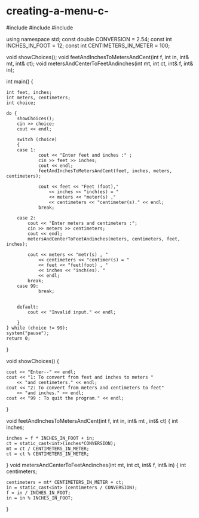# creating-a-menu-c-


#include <iostream>
#include<string>
#include<iomanip>

using namespace std;
const double CONVERSION = 2.54;
const int INCHES_IN_FOOT = 12;
const int CENTIMETERS_IN_METER = 100;

void showChoices();
void feetAndInchesToMetersAndCent(int f, int in, int& mt, int& ct);
void metersAndCenterToFeetAndinches(int mt, int ct, int& f, int& in);

int main() {

	int feet, inches;
	int meters, centimeters;
	int choice;

	do {
		showChoices();
		cin >> choice;
		cout << endl;

		switch (choice)
		{
		case 1:
				cout << "Enter feet and inches :" ;
				cin >> feet >> inches;
				cout << endl;
				feetAndInchesToMetersAndCent(feet, inches, meters, centimeters);

				cout << feet << "Feet (foot),"
					<< inches << "inch(es) = "
					<< meters << "meter(s) ,"
					<< centimeters << "centimeter(s)." << endl;
				break;

		case 2:
			cout << "Enter meters and centimeters :";
			cin >> meters >> centimeters;
			cout << endl;
			metersAndCenterToFeetAndinches(meters, centimeters, feet, inches);

			cout << meters << "metr(s) , "
				<< centimeters << "centimer(s) = "
				<< feet << "feet(foot) , "
				<< inches << "inch(es). "
				<< endl;
			break;
		case 99:
				break;
				
		
		default:
			cout << "Invalid input." << endl;
			
		}
	} while (choice != 99);
	system("pause");
	return 0;
}

void showChoices() {

	cout << "Enter--" << endl;
	cout << "1: To convert from feet and inches to meters "
		<< "and centimeters." << endl;
	cout << "2: To convert from meters and centimeters to feet"
		<< "and inches." << endl;
	cout << "99 : To quit the program." << endl;
}

void feetAndInchesToMetersAndCent(int f, int in, int& mt , int& ct)
{
	int inches;

	inches = f * INCHES_IN_FOOT + in;
	ct = static_cast<int>(inches*CONVERSION);
	mt = ct / CENTIMETERS_IN_METER;
	ct = ct % CENTIMETERS_IN_METER;
}
void metersAndCenterToFeetAndinches(int mt, int ct, int& f, int& in)
{
	int centimeters;

	centimeters = mt* CENTIMETERS_IN_METER + ct;
	in = static_cast<int> (centimeters / CONVERSION);
	f = in / INCHES_IN_FOOT;
	in = in % INCHES_IN_FOOT;
 }






